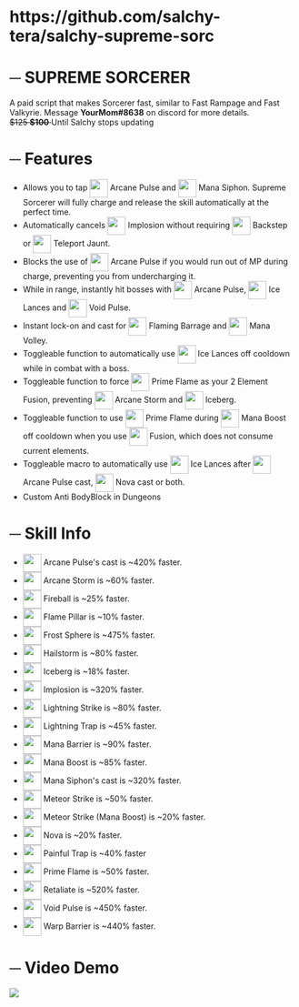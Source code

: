 <h1>https://github.com/salchy-tera/salchy-supreme-sorc</h1> 

<h1>─ SUPREME SORCERER</h1>

<p>A paid script that makes Sorcerer fast, similar to Fast Rampage and Fast Valkyrie. Message <b>YourMom#8638</b> on discord for more details.<br>
<strike>$125 <b>$100</b> </strike> Until Salchy stops updating
</p>

##
<h1>─ Features</h1>

- Allows you to tap <img width="32" height="32" valign="middle" src="https://cdn.discordapp.com/emojis/922341948210171954.png"> Arcane Pulse and <img width="32" height="32" valign="middle" src="https://cdn.discordapp.com/emojis/922341950575755306.png"> Mana Siphon. Supreme Sorcerer will fully charge and release the skill automatically at the perfect time.
- Automatically cancels <img width="32" height="32" valign="middle" src="https://cdn.discordapp.com/emojis/922341950374432858.png"> Implosion without requiring <img width="32" height="32" valign="middle" src="https://cdn.discordapp.com/emojis/922341949023846482.png"> Backstep or <img width="32" height="32" valign="middle" src="https://cdn.discordapp.com/emojis/922341951456559136.png"> Teleport Jaunt.
- Blocks the use of <img width="32" height="32" valign="middle" src="https://cdn.discordapp.com/emojis/922341948210171954.png"> Arcane Pulse if you would run out of MP during charge, preventing you from undercharging it.
- While in range, instantly hit bosses with <img width="32" height="32" valign="middle" src="https://cdn.discordapp.com/emojis/922341948210171954.png"> Arcane Pulse, <img width="32" height="32" valign="middle" src="https://cdn.discordapp.com/emojis/922341950055661669.png"> Ice Lances and <img width="32" height="32" valign="middle" src="https://cdn.discordapp.com/emojis/923408475361538078.png"> Void Pulse.
- Instant lock-on and cast for <img width="32" height="32" valign="middle" src="https://cdn.discordapp.com/emojis/922341949032235008.png"> Flaming Barrage and <img width="32" height="32" valign="middle" src="https://cdn.discordapp.com/emojis/922341950617686108.png"> Mana Volley.
- Toggleable function to automatically use <img width="32" height="32" valign="middle" src="https://cdn.discordapp.com/emojis/922341950055661669.png"> Ice Lances off cooldown while in combat with a boss.
- Toggleable function to force <img width="32" height="32" valign="middle" src="https://cdn.discordapp.com/emojis/922341951599161396.png"> Prime Flame as your 2 Element Fusion, preventing <img width="32" height="32" valign="middle" src="https://cdn.discordapp.com/emojis/922341948717666334.png"> Arcane Storm and <img width="32" height="32" valign="middle" src="https://cdn.discordapp.com/emojis/922341951196495923.png"> Iceberg.
- Toggleable function to use <img width="32" height="32" valign="middle" src="https://cdn.discordapp.com/emojis/922341951599161396.png"> Prime Flame during <img width="32" height="32" valign="middle" src="https://cdn.discordapp.com/emojis/922341950273773579.png"> Mana Boost off cooldown when you use <img width="32" height="32" valign="middle" src="https://cdn.discordapp.com/emojis/922341949334237225.png"> Fusion, which does not consume current elements.
- Toggleable macro to automatically use <img width="32" height="32" valign="middle" src="https://cdn.discordapp.com/emojis/922341950055661669.png"> Ice Lances after <img width="32" height="32" valign="middle" src="https://cdn.discordapp.com/emojis/922341948210171954.png"> Arcane Pulse cast, <img width="32" height="32" valign="middle" src="https://cdn.discordapp.com/emojis/922341951313948692.png"> Nova cast or both.
- Custom Anti BodyBlock in Dungeons

##
<h1>─ Skill Info</h1>

- <img width="32" height="32" valign="middle" src="https://cdn.discordapp.com/emojis/922341948210171954.png"> Arcane Pulse's cast is ~420% faster.
- <img width="32" height="32" valign="middle" src="https://cdn.discordapp.com/emojis/922341948717666334.png"> Arcane Storm is ~60% faster.
- <img width="32" height="32" valign="middle" src="https://cdn.discordapp.com/emojis/922341948604440588.png"> Fireball is ~25% faster.
- <img width="32" height="32" valign="middle" src="https://cdn.discordapp.com/emojis/922341948902236220.png"> Flame Pillar is ~10% faster.
- <img width="32" height="32" valign="middle" src="https://cdn.discordapp.com/emojis/922341949325852743.png"> Frost Sphere is ~475% faster.
- <img width="32" height="32" valign="middle" src="https://cdn.discordapp.com/emojis/922341949510414396.png"> Hailstorm is ~80% faster.
- <img width="32" height="32" valign="middle" src="https://cdn.discordapp.com/emojis/922341951196495923.png"> Iceberg is ~18% faster.
- <img width="32" height="32" valign="middle" src="https://cdn.discordapp.com/emojis/922341950374432858.png"> Implosion is ~320% faster.
- <img width="32" height="32" valign="middle" src="https://cdn.discordapp.com/emojis/922341950701580308.png"> Lightning Strike is ~80% faster.
- <img width="32" height="32" valign="middle" src="https://cdn.discordapp.com/emojis/922341950659649598.png"> Lightning Trap is ~45% faster.
- <img width="32" height="32" valign="middle" src="https://cdn.discordapp.com/emojis/922341950642855977.png"> Mana Barrier is ~90% faster.
- <img width="32" height="32" valign="middle" src="https://cdn.discordapp.com/emojis/922341950273773579.png"> Mana Boost is ~85% faster.
- <img width="32" height="32" valign="middle" src="https://cdn.discordapp.com/emojis/922341950575755306.png"> Mana Siphon's cast is ~320% faster.
- <img width="32" height="32" valign="middle" src="https://cdn.discordapp.com/emojis/922341950995189780.png"> Meteor Strike is ~50% faster.
- <img width="32" height="32" valign="middle" src="https://cdn.discordapp.com/emojis/922341950995189780.png"> Meteor Strike (Mana Boost) is ~20% faster.
- <img width="32" height="32" valign="middle" src="https://cdn.discordapp.com/emojis/922341951313948692.png"> Nova is ~20% faster.
- <img width="32" height="32" valign="middle" src="https://cdn.discordapp.com/emojis/922341951615942656.png"> Painful Trap is ~40% faster
- <img width="32" height="32" valign="middle" src="https://cdn.discordapp.com/emojis/922341951599161396.png"> Prime Flame is ~50% faster.
- <img width="32" height="32" valign="middle" src="https://cdn.discordapp.com/emojis/922341951490129930.png"> Retaliate is ~520% faster.
- <img width="32" height="32" valign="middle" src="https://cdn.discordapp.com/emojis/922341951813070878.png"> Void Pulse is ~450% faster.
- <img width="32" height="32" valign="middle" src="https://cdn.discordapp.com/emojis/922341951704027188.png"> Warp Barrier is ~440% faster.

##
<h1>─ Video Demo</h1>

[![](https://cdn.discordapp.com/attachments/691911545797476413/922480510750588928/unknown.png)](https://www.youtube.com/watch?v=WHVqZQIvR5o)
